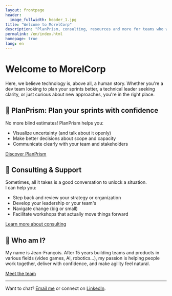 ```yaml
---
layout: frontpage
header:
  image_fullwidth: header_1.jpg
title: "Welcome to MorelCorp"
description: "PlanPrism, consulting, resources and more for teams who want to move forward together."
permalink: /en/index.html
homepage: true
lang: en
---
```


# Welcome to MorelCorp

Here, we believe technology is, above all, a human story. Whether you're a dev team looking to plan your sprints better, a technical leader seeking clarity, or just curious about new approaches, you're in the right place.

## 🚀 PlanPrism: Plan your sprints with confidence

No more blind estimates! PlanPrism helps you:

- Visualize uncertainty (and talk about it openly)
- Make better decisions about scope and capacity
- Communicate clearly with your team and stakeholders

[Discover PlanPrism](/solutions/planprism/)

## 🤝 Consulting & Support

Sometimes, all it takes is a good conversation to unlock a situation.  
I can help you:

- Step back and review your strategy or organization
- Develop your leadership or your team's
- Navigate change (big or small)
- Facilitate workshops that actually move things forward

[Learn more about consulting](/consultation/)

## 👋 Who am I?

My name is Jean-François. After 15 years building teams and products in various fields (video games, AI, robotics…), my passion is helping people work together, deliver with confidence, and make agility feel natural.

[Meet the team](/team/)

---

Want to chat? [Email me](mailto:jeff@morelcorp.ca) or connect on [LinkedIn](https://www.linkedin.com/in/jfmorel/).

